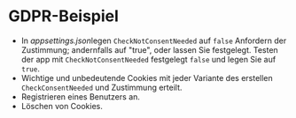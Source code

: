 # <a name="gdpr-sample"></a>GDPR-Beispiel

* In *appsettings.json*legen `CheckNotConsentNeeded` auf `false` Anfordern der Zustimmung; andernfalls auf "true", oder lassen Sie festgelegt. Testen der app mit `CheckNotConsentNeeded` festgelegt `false` und legen Sie auf `true`.
* Wichtige und unbedeutende Cookies mit jeder Variante des erstellen `CheckConsentNeeded` und Zustimmung erteilt.
* Registrieren eines Benutzers an.
* Löschen von Cookies.

